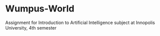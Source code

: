 # Wumpus-World
Assignment for Introduction to Artificial Intelligence subject at Innopolis University, 4th semester
